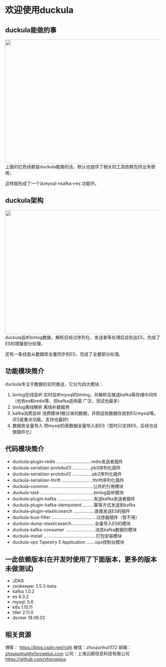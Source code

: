 #           欢迎使用duckula

## duckula能做的事
<div align=center><img src="https://github.com/rjzjh/duckula/wiki/images/duckula_do.png" width = "600" height = "400" /></div>
上面的红色线都是duckula能做的活，默认也提供了相关的工具依赖包供业务使用，

这样就形成了一个从mysql->kafka->es 功能环。

## duckula架构
<div align=center><img src="https://github.com/rjzjh/duckula/wiki/images/InternalInstructions.png" width = "600" height = "400" /></div>
duckula监听binlog数据，解析后经过序列化、发送者等处理后会到达ES，完成了ES的增量部分处理。

还有一条线是从数据库全量同步到ES，完成了全量部分处理。


## 功能模块简介
duckula专注于数据的实时推送，它分为四大模块：
1. binlog在线监听
   实时监听mysql的binlog，并解析后推送kafka等存储中间件（也有es和redis等，但kafka适用最
   广泛，测试也最多）
2. binlog离线解析
   离线补数据用
3. kafka消费监听
   消费模块1推过来的数据，并把这些数据存放到ES/mysql等。(ES是重点功能，支持也最好)
4. 数据库全量导入
   把mysql的表数据全量导入到ES（暂时只支持ES，后续也会做插件化）
## 代码模块简介
- duckula-plugin-redis ............................redis发送者插件
- duckula-serializer-protobuf3 ...............pb3序列化插件
- duckula-serializer-protobuf2 ................pb2序列化插件
- duckula-serializer-thrift .........................thrift序列化插件
- duckula-common ...................................公共的引用模块
- duckula-task ...........................................binlog监听模块
- duckula-plugin-kafka .............................发送kafka发送者插件
- duckula-plugin-kafka-idempotent..........幂等方式发送到kafka
- duckula-plugin-elasticsearch .................直接发送ES的插件
- duckula-busi-filter ....................................过虑器插件（暂不用）
- duckula-dump-elasticsearch ..................全量导入ES的模块
- duckula-kafka-consumer ........................消息kafka数据的模块
- duckula-install ..........................................打包安装模块
- duckula-ops Tapestry 5 Application .......ops控制台模块
 ## 一此依赖版本(在开发时使用了下面版本，更多的版本未做测试)
- JDK8
- zookeeper   3.5.3-beta
- kafka 1.0.2
- es 6.3.2
- mysql: 5.6
- k8s   1.10.11
- tiller 2.11.0
- docker 18.09.02
##  相关资源
博客： https://blog.csdn.net/rjzjh
微信：zhoujunhui1172
邮箱：zhoujunhui@xforceplus.com
公司：上海云砺信息科技有限公司   https://github.com/xforceplus